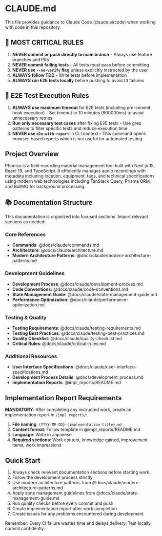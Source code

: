 # CLAUDE.md

This file provides guidance to Claude Code (claude.ai/code) when working with code in this repository.

## 🚨 MOST CRITICAL RULES

1. **NEVER commit or push directly to main branch** - Always use feature branches and PRs
2. **NEVER commit failing tests** - All tests must pass before committing
3. **NEVER use `--no-verify` flag** unless explicitly instructed by the user
4. **ALWAYS follow TDD** - Write tests before implementation
5. **ALWAYS run E2E tests locally** before pushing to avoid CI failures

## 🎯 E2E Test Execution Rules

1. **ALWAYS use maximum timeout** for E2E tests (including pre-commit hook execution) - Set timeout to 10 minutes (600000ms) to avoid unnecessary retries
2. **Run only necessary test cases** after fixing E2E tests - Use grep patterns to filter specific tests and reduce execution time
3. **NEVER use `e2e:with-report`** in CLI context - This command opens browser-based reports which is not useful for automated testing

## Project Overview

Phonica is a field recording material management tool built with Next.js 15, React 19, and TypeScript. It efficiently manages audio recordings with metadata including location, equipment, tags, and technical specifications using modern web technologies including TanStack Query, Prisma ORM, and BullMQ for background processing.

## 📚 Documentation Structure

This documentation is organized into focused sections. Import relevant sections as needed:

### Core References

- **Commands**: @docs/claude/commands.md
- **Architecture**: @docs/claude/architecture.md
- **Modern Architecture Patterns**: @docs/claude/modern-architecture-patterns.md

### Development Guidelines

- **Development Process**: @docs/claude/development-process.md
- **Code Conventions**: @docs/claude/code-conventions.md
- **State Management Guide**: @docs/claude/state-management-guide.md
- **Performance Optimization**: @docs/claude/performance-optimization.md

### Testing & Quality

- **Testing Requirements**: @docs/claude/testing-requirements.md
- **Testing Best Practices**: @docs/claude/testing-best-practices.md
- **Quality Checklist**: @docs/claude/quality-checklist.md
- **Critical Rules**: @docs/claude/critical-rules.md

### Additional Resources

- **User Interface Specifications**: @docs/claude/user-interface-specifications.md
- **Development Process Details**: @docs/development_process.md
- **Implementation Reports**: @impl_reports/README.md

## Implementation Report Requirements

**MANDATORY**: After completing any instructed work, create an implementation report in `/impl_reports/`:

1. **File naming**: `{YYYY-MM-DD}-{implementation-title}.md`
2. **Content format**: Follow template in @impl_reports/README.md
3. **Language**: Write in Japanese
4. **Required sections**: Work content, knowledge gained, improvement items, work impressions

## Quick Start

1. Always check relevant documentation sections before starting work
2. Follow the development process strictly
3. Use modern architecture patterns from @docs/claude/modern-architecture-patterns.md
4. Apply state management guidelines from @docs/claude/state-management-guide.md
5. Run quality checks before every commit and push
6. Create implementation report after work completion
7. Create issues for any problems encountered during development

Remember: Every CI failure wastes time and delays delivery. Test locally, commit confidently.
